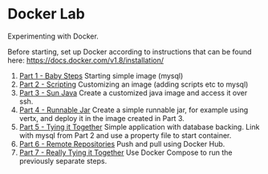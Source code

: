 # Docker Lab

Experimenting with Docker.

Before starting, set up Docker according to instructions that can be found here: <https://docs.docker.com/v1.8/installation/> 

1. [Part 1 - Baby Steps](/part1)
Starting simple image (mysql)
2. [Part 2 - Scripting](/part2)
Customizing an image (adding scripts etc to mysql)
3. [Part 3 - Sun Java](/part3)
Create a customized java image and access it over ssh.
4. [Part 4 - Runnable Jar](/part4)
Create a simple runnable jar, for example using vertx, and deploy
it in the image created in Part 3.
5. [Part 5 - Tying it Together](/part5)
Simple application with database backing.
Link with mysql from Part 2 and use a property file to start container.
6. [Part 6 - Remote Repositories](/part6)
Push and pull using Docker Hub.
7. [Part 7 - Really Tying it Together](/part7)
Use Docker Compose to run the previously separate steps.


